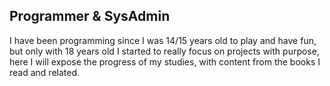 Programmer & SysAdmin 
--------------------

I have been programming since I was 14/15 years old to play and have fun, but only with 18 years old I started to really focus on projects with purpose, here I will expose the progress of my studies, with content from the books I read and related.
